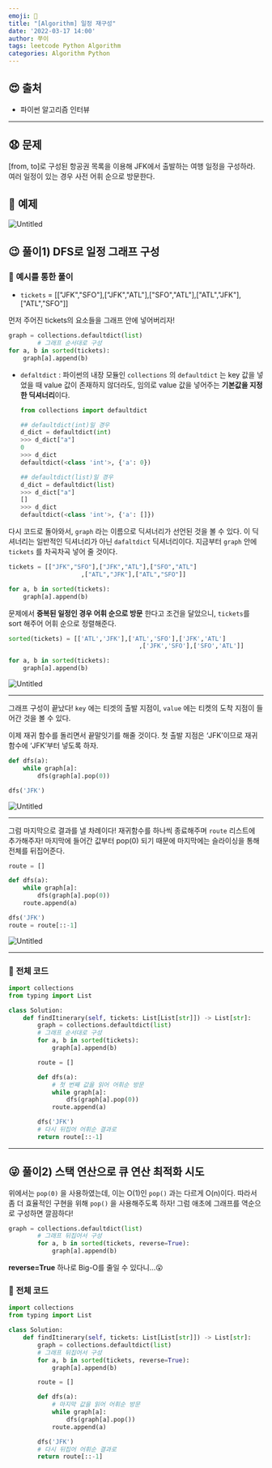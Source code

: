 ```yaml
---
emoji: 🐹
title: "[Algorithm] 일정 재구성"
date: '2022-03-17 14:00'
author: 쭈이
tags: leetcode Python Algorithm
categories: Algorithm Python
---
```


## 😍 **출처**

- 파이썬 알고리즘 인터뷰

---

## 😧 **문제**

[from, to]로 구성된 항공권 목록을 이용해 JFK에서 출발하는 여행 일정을 구성하라. 여러 일정이 있는 경우 사전 어휘 순으로 방문한다.

## 🤔 **예제**

![Untitled](Untitled_0.png)

## 😉 **풀이1) DFS로 일정 그래프 구성**

### 💛 **예시를 통한 풀이**

- `tickets` = [["JFK","SFO"],["JFK","ATL"],["SFO","ATL"],["ATL","JFK"],["ATL","SFO"]]

먼저 주어진 tickets의 요소들을 그래프 안에 넣어버리자!

```python
graph = collections.defaultdict(list)
        # 그래프 순서대로 구성
for a, b in sorted(tickets):
	graph[a].append(b)
```

- `defaltdict` : 파이썬의 내장 모듈인 `collections` 의 `defaultdict` 는 key 값을 넣었을 때 value 값이 존재하지 않더라도, 임의로 value 값을 넣어주는 **기본값을 지정한 딕셔너리**이다.
    
    ```python
    from collections import defaultdict
    
    ## defaultdict(int)일 경우
    d_dict = defaultdict(int)
    >>> d_dict["a"]
    0
    >>> d_dict
    defaultdict(<class 'int'>, {'a': 0})
    
    ## defaultdict(list)일 경우
    d_dict = defaultdict(list)
    >>> d_dict["a"]
    []
    >>> d_dict
    defaultdict(<class 'int'>, {'a': []})
    ```
    

다시 코드로 돌아와서, `graph` 라는 이름으로 딕셔너리가 선언된 것을 볼 수 있다. 이 딕셔너리는 일반적인 딕셔너리가 아닌 `dafaltdict` 딕셔너리이다. 지금부터 `graph` 안에 `tickets` 를 차곡차곡 넣어 줄 것이다.

```python
tickets = [["JFK","SFO"],["JFK","ATL"],["SFO","ATL"]
					,["ATL","JFK"],["ATL","SFO"]]

for a, b in sorted(tickets):
	graph[a].append(b)
```

문제에서 **중복된 일정인 경우 어휘 순으로 방문** 한다고 조건을 달았으니, `tickets`를 sort 해주어 어휘 순으로 정렬해준다.

```python
sorted(tickets) = [['ATL','JFK'],['ATL','SFO'],['JFK','ATL']
									,['JFK','SFO'],['SFO','ATL']]

for a, b in sorted(tickets):
	graph[a].append(b)
```

![Untitled](Untitled.gif)

---

그래프 구성이 끝났다! `key` 에는 티겟의 출발 지점이, `value` 에는 티켓의 도착 지점이 들어간 것을 볼 수 있다. 

이제 재귀 함수를 돌리면서 끝말잇기를 해줄 것이다. 첫 출발 지점은 ‘JFK’이므로 재귀 함수에 ‘JFK’부터 넣도록 하자.

```python
def dfs(a):
	while graph[a]:
		dfs(graph[a].pop(0))

dfs('JFK')
```

![Untitled](Untitled_1.gif)

---

그럼 마지막으로 결과를 낼 차례이다! 재귀함수를 하나씩 종료해주며 `route` 리스트에 추가해주자! 마지막에 들어간 값부터 pop(0) 되기 때문에 마지막에는 슬라이싱을 통해 전체를 뒤집어준다.

```python
route = []

def dfs(a):
	while graph[a]:
		dfs(graph[a].pop(0))
	route.append(a)

dfs('JFK')
route = route[::-1]
```

![Untitled](Untitled_2.gif)

---

### 💛 **전체 코드**

```python
import collections
from typing import List

class Solution:
    def findItinerary(self, tickets: List[List[str]]) -> List[str]:
        graph = collections.defaultdict(list)
        # 그래프 순서대로 구성
        for a, b in sorted(tickets):
            graph[a].append(b)

        route = []

        def dfs(a):
            # 첫 번째 값을 읽어 어휘순 방문
            while graph[a]:
                dfs(graph[a].pop(0))
            route.append(a)

        dfs('JFK')
        # 다시 뒤집어 어휘순 결과로
        return route[::-1]
```

---

## 😜 **풀이2) 스택 연산으로 큐 연산 최적화 시도**

위에서는 `pop(0)` 을 사용하였는데, 이는 O(1)인 `pop()` 과는 다르게 O(n)이다. 따라서 좀 더 효율적인 구현을 위해 `pop()` 을 사용해주도록 하자! 그럼 애초에 그래프를 역순으로 구성하면 깔끔하다!

```python
graph = collections.defaultdict(list)
        # 그래프 뒤집어서 구성
        for a, b in sorted(tickets, reverse=True):
            graph[a].append(b)
```

**reverse=True** 하나로 Big-O를 줄일 수 있다니...😮

### 💛 **전체 코드**

```python
import collections
from typing import List

class Solution:
    def findItinerary(self, tickets: List[List[str]]) -> List[str]:
        graph = collections.defaultdict(list)
        # 그래프 뒤집어서 구성
        for a, b in sorted(tickets, reverse=True):
            graph[a].append(b)

        route = []

        def dfs(a):
            # 마지막 값을 읽어 어휘순 방문
            while graph[a]:
                dfs(graph[a].pop())
            route.append(a)

        dfs('JFK')
        # 다시 뒤집어 어휘순 결과로
        return route[::-1]
```

```toc

```